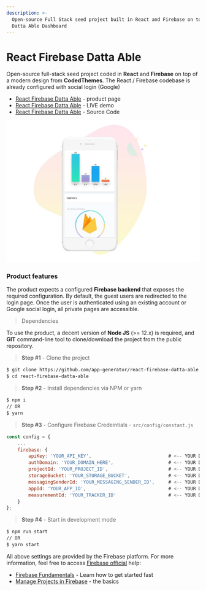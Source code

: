 ```yaml
---
description: >-
  Open-source Full Stack seed project built in React and Firebase on top of
  Datta Able Dashboard
---
```


# React Firebase Datta Able

Open-source full-stack seed project coded in **React** and **Firebase** on top of a modern design from **CodedThemes**. The React / Firebase codebase is already configured with social login (Google)

* [React Firebase Datta Able](https://appseed.us/product/react-firebase-datta-able) - product page
* [React Firebase Datta Able](https://react-firebase-datta-able.appseed-srv1.com) - LIVE demo
* [React Firebase Datta Able](https://github.com/app-generator/react-firebase-datta-able) - Source Code

![React Firebase  - Datta Able (free version)](../../.gitbook/assets/react-firebase-datta-app-view.jpg)

### Product features

The product expects a configured **Firebase backend** that exposes the required configuration. By default, the guest users are redirected to the login page. Once the user is authenticated using an existing account or Google social login, all private pages are accessible.

> Dependencies

To use the product, a decent version of **Node JS** (>= 12.x) is required, and **GIT** command-line tool to clone/download the project from the public repository.

> &#x20;**Step #1** - Clone the project

```bash
$ git clone https://github.com/app-generator/react-firebase-datta-able.git
$ cd react-firebase-datta-able
```

> **Step #2** - Install dependencies via NPM or yarn

```bash
$ npm i
// OR
$ yarn 
```

> &#x20;**Step #3** - Configure Firebase Credeintials - `src/config/constant.js` &#x20;

```javascript
const config = {
    ...
    firebase: {                                               
        apiKey: 'YOUR_API_KEY',                            # <-- YOUR DATA HERE
        authDomain: 'YOUR_DOMAIN_HERE',                    # <-- YOUR DATA HERE 
        projectId: 'YOUR_PROJECT_ID',                      # <-- YOUR DATA HERE
        storageBucket: 'YOUR_STORAGE_BUCKET',              # <-- YOUR DATA HERE
        messagingSenderId: 'YOUR_MESSAGING_SENDER_ID',     # <-- YOUR DATA HERE
        appId: 'YOUR_APP_ID',                              # <-- YOUR DATA HERE
        measurementId: 'YOUR_TRACKER_ID'                   # <-- YOUR DATA HERE
    }
};
```

> **Step #4** - Start in development mode

```bash
$ npm run start 
// OR
$ yarn start 
```

All above settings are provided by the Firebase platform. For more information, feel free to access [Firebase official](https://firebase.google.com/docs) help:

* [Firebase Fundamentals](https://firebase.google.com/docs/guides) - Learn how to get started fast
* [Manage Projects in Firebase](https://firebase.google.com/docs/projects/learn-more) - the basics&#x20;
